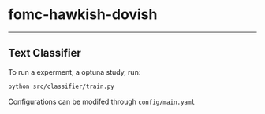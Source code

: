 # fomc-hawkish-dovish


---
## Text Classifier
To run a experment, a optuna study, run:
```sh
python src/classifier/train.py
```

Configurations can be modifed through `config/main.yaml`